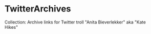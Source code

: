 # TwitterArchives

Collection: Archive links for Twitter troll "Anita Bieverlekker" aka "Kate Hikes"
